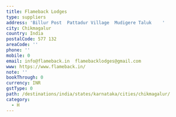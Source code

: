```yaml
---
title: Flameback Lodges
type: suppliers
address: 'Billur Post  Pattadur Village  Mudigere Taluk    '
city: Chikmagalur
country: India
postalCode: 577 132
areaCode: ''
phone: ''
mobile: 0
email: info@flameback.in  flamebacklodges@gmail.com
www: https://www.flameback.in/
note: ''
bookThrough: 0
currency: INR
gstType: 0
path: /destinations/india/states/karnataka/cities/chikmagalur/
category:
  - H
---
```


